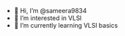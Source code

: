 - 👋 Hi, I’m @sameera9834
- 👀 I’m interested in VLSI
- 🌱 I’m currently learning VLSI basics

<!---
sameera9834/sameera9834 is a ✨ special ✨ repository because its `README.md` (this file) appears on your GitHub profile.
You can click the Preview link to take a look at your changes.
--->
